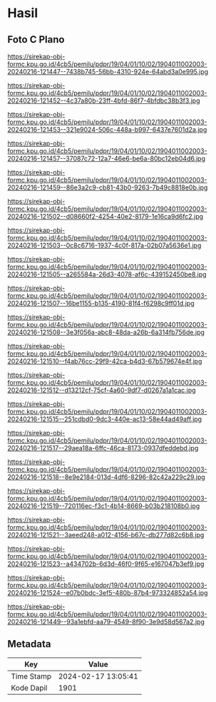 # Hasil

## Foto C Plano

https://sirekap-obj-formc.kpu.go.id/4cb5/pemilu/pdpr/19/04/01/10/02/1904011002003-20240216-121447--7438b745-56bb-4310-924e-64abd3a0e995.jpg

https://sirekap-obj-formc.kpu.go.id/4cb5/pemilu/pdpr/19/04/01/10/02/1904011002003-20240216-121452--4c37a80b-23ff-4bfd-86f7-4bfdbc38b3f3.jpg

https://sirekap-obj-formc.kpu.go.id/4cb5/pemilu/pdpr/19/04/01/10/02/1904011002003-20240216-121453--321e9024-506c-448a-b997-6437e7601d2a.jpg

https://sirekap-obj-formc.kpu.go.id/4cb5/pemilu/pdpr/19/04/01/10/02/1904011002003-20240216-121457--37087c72-12a7-46e6-be6a-80bc12eb04d6.jpg

https://sirekap-obj-formc.kpu.go.id/4cb5/pemilu/pdpr/19/04/01/10/02/1904011002003-20240216-121459--86e3a2c9-cb81-43b0-9263-7b49c8818e0b.jpg

https://sirekap-obj-formc.kpu.go.id/4cb5/pemilu/pdpr/19/04/01/10/02/1904011002003-20240216-121502--d08660f2-4254-40e2-8179-1e16ca9d6fc2.jpg

https://sirekap-obj-formc.kpu.go.id/4cb5/pemilu/pdpr/19/04/01/10/02/1904011002003-20240216-121503--0c8c6716-1937-4c0f-817a-02b07a5636e1.jpg

https://sirekap-obj-formc.kpu.go.id/4cb5/pemilu/pdpr/19/04/01/10/02/1904011002003-20240216-121505--a265584a-26d3-4078-af6c-439152450be8.jpg

https://sirekap-obj-formc.kpu.go.id/4cb5/pemilu/pdpr/19/04/01/10/02/1904011002003-20240216-121507--16be1155-b135-4190-81f4-f6298c9ff01d.jpg

https://sirekap-obj-formc.kpu.go.id/4cb5/pemilu/pdpr/19/04/01/10/02/1904011002003-20240216-121508--3e3f056a-abc8-48da-a26b-6a314fb756de.jpg

https://sirekap-obj-formc.kpu.go.id/4cb5/pemilu/pdpr/19/04/01/10/02/1904011002003-20240216-121510--f4ab76cc-29f9-42ca-b4d3-67b579674e4f.jpg

https://sirekap-obj-formc.kpu.go.id/4cb5/pemilu/pdpr/19/04/01/10/02/1904011002003-20240216-121512--d13212cf-75cf-4a60-9df7-d0267a1a1cac.jpg

https://sirekap-obj-formc.kpu.go.id/4cb5/pemilu/pdpr/19/04/01/10/02/1904011002003-20240216-121515--251cdbd0-9dc3-440e-ac13-58e44ad49aff.jpg

https://sirekap-obj-formc.kpu.go.id/4cb5/pemilu/pdpr/19/04/01/10/02/1904011002003-20240216-121517--29aea18a-6ffc-46ca-8173-0937dfeddebd.jpg

https://sirekap-obj-formc.kpu.go.id/4cb5/pemilu/pdpr/19/04/01/10/02/1904011002003-20240216-121518--8e9e2184-013d-4df6-8296-82c42a229c29.jpg

https://sirekap-obj-formc.kpu.go.id/4cb5/pemilu/pdpr/19/04/01/10/02/1904011002003-20240216-121519--720116ec-f3c1-4b14-8669-b03b218108b0.jpg

https://sirekap-obj-formc.kpu.go.id/4cb5/pemilu/pdpr/19/04/01/10/02/1904011002003-20240216-121521--3aeed248-a012-4156-b67c-db277d82c6b8.jpg

https://sirekap-obj-formc.kpu.go.id/4cb5/pemilu/pdpr/19/04/01/10/02/1904011002003-20240216-121523--a434702b-6d3d-46f0-9f65-e167047b3ef9.jpg

https://sirekap-obj-formc.kpu.go.id/4cb5/pemilu/pdpr/19/04/01/10/02/1904011002003-20240216-121524--e07b0bdc-3ef5-480b-87b4-973324852a54.jpg

https://sirekap-obj-formc.kpu.go.id/4cb5/pemilu/pdpr/19/04/01/10/02/1904011002003-20240216-121449--93a1ebfd-aa79-4549-8f90-3e9d58d567a2.jpg


## Metadata

| Key        | Value               |
| ---------- | ------------------- |
| Time Stamp | 2024-02-17 13:05:41 |
| Kode Dapil | 1901                |



